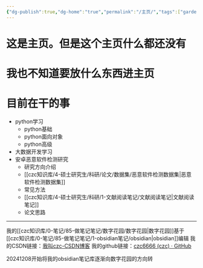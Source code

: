 ```yaml
---
{"dg-publish":true,"dg-home":"true","permalink":"/主页/","tags":["gardenEntry"],"dgPassFrontmatter":true,"created":"2024-12-07T17:00:18.400+08:00","updated":"2024-12-08T17:17:14.588+08:00"}
---
```


# 这是主页。但是这个主页什么都还没有
# 我也不知道要放什么东西进主页


# 目前在干的事
- python学习
	- python基础
	- python面向对象
	- python高级
- 大数据开发学习
- 安卓恶意软件检测研究
	- 研究方向介绍
	- [[czc知识库/4-硕士研究生/科研/论文/数据集/恶意软件检测数据集\|恶意软件检测数据集]]
	- 常见方法
	- [[czc知识库/4-硕士研究生/科研/1-文献阅读笔记/文献阅读笔记\|文献阅读笔记]]
	- 论文思路





---
我的[[czc知识库/0-笔记/85-做笔记笔记/数字花园/数字花园\|数字花园]]基于[[czc知识库/0-笔记/85-做笔记笔记/1-obsidian笔记/obsidian\|obsidian]]编辑
我的CSDN链接：[我叫czc-CSDN博客](https://blog.csdn.net/qq_25177949?type=blog)
我的github链接：[czc6666 (czc) · GitHub](https://github.com/czc6666)

20241208开始将我的obsidian笔记库逐渐向数字花园的方向转